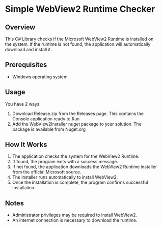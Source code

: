 # Simple WebView2 Runtime Checker

## Overview
This C# Library checks if the Microsoft WebView2 Runtime is installed on the system. If the runtime is not found, the application will automatically download and install it.

## Prerequisites
- Windows operating system

## Usage
You have 2 ways:
1. Download Release.zip from the Releases page. This contains the Console application ready to Run
2. Add the WebView2Installer nuget package to your solution. The package is available from Nuget.org

## How It Works
1. The application checks the system for the WebView2 Runtime.
2. If found, the program exits with a success message.
3. If not found, the application downloads the WebView2 Runtime installer from the official Microsoft source.
4. The installer runs automatically to install WebView2.
5. Once the installation is complete, the program confirms successful installation.

## Notes
- Administrator privileges may be required to install WebView2.
- An internet connection is necessary to download the runtime.


